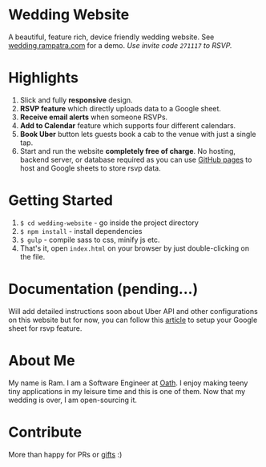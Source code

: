 # Wedding Website
A beautiful, feature rich, device friendly wedding website. See [wedding.rampatra.com](http://wedding.rampatra.com/)
for a demo.
_Use invite code `271117` to RSVP._

# Highlights
1. Slick and fully __responsive__ design.
2. __RSVP feature__ which directly uploads data to a Google sheet.
3. __Receive email alerts__ when someone RSVPs.
4. __Add to Calendar__ feature which supports four different calendars.
5. __Book Uber__ button lets guests book a cab to the venue with just a single tap.
6. Start and run the website __completely free of charge__. No hosting, backend server, or database required as you can
use [GitHub pages](https://pages.github.com/) to host and Google sheets to store rsvp data.

# Getting Started
1. `$ cd wedding-website` - go inside the project directory
2. `$ npm install` - install dependencies
3. `$ gulp` - compile sass to css, minify js etc.
4. That's it, open `index.html` on your browser by just double-clicking on the file.

# Documentation (pending...)
Will add detailed instructions soon about Uber API and other configurations on this website but for now, you can follow
this [article](https://github.com/dwyl/learn-to-send-email-via-google-script-html-no-server) to setup your Google sheet
for rsvp feature.

# About Me
My name is Ram. I am a Software Engineer at [Oath](https://www.oath.com/). I enjoy making teeny tiny applications in
my leisure time and this is one of them. Now that my wedding is over, I am open-sourcing it.

# Contribute
More than happy for PRs or [gifts](https://www.paypal.me/ramswaroop) :)

